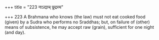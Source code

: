 +++
title = "223 नाऽद्याच् छूद्रस्य"

+++
223	A Brahmana who knows (the law) must not eat cooked food (given) by a Sudra who performs no Sraddhas; but, on failure of (other) means of subsistence, he may accept raw (grain), sufficient for one night (and day).